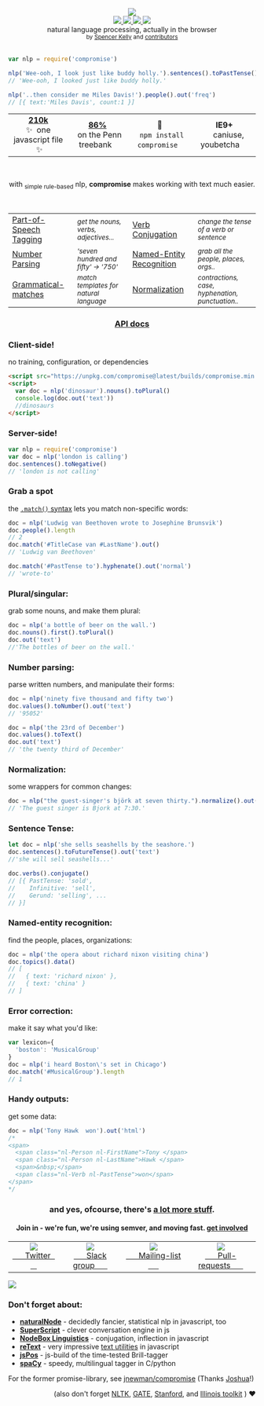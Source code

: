 <div align="center">
  <img src="https://cloud.githubusercontent.com/assets/399657/21955696/46e882d4-da3e-11e6-94a6-720c34e27df7.jpg" />
</div>
<div align="center">
  <a href="https://www.codacy.com/app/spencerkelly86/nlp_compromise">
    <img src="https://api.codacy.com/project/badge/grade/82cc8ebd98b64ed199d7be6021488062" />
  </a>
  <a href="https://npmjs.org/package/compromise">
    <img src="https://img.shields.io/npm/v/compromise.svg?style=flat-square" />
  </a>
  <a href="https://nodejs.org/api/documentation.html#documentation_stability_index">
    <img src="https://img.shields.io/badge/stability-stable-green.svg?style=flat-square" />
  </a>
  <a href="https://www.codacy.com/app/spencerkelly86/nlp_compromise">
    <img src="https://api.codacy.com/project/badge/Coverage/82cc8ebd98b64ed199d7be6021488062" />
  </a>
  <div>natural language processing, actually in the browser</div>
  <sub>
    by
    <a href="https://github.com/spencermountain">Spencer Kelly</a> and
    <a href="https://github.com/nlp-compromise/compromise/graphs/contributors">
      contributors
    </a>
  </sub>
</div>
<br/>

```javascript
var nlp = require('compromise')

nlp('Wee-ooh, I look just like buddy holly.').sentences().toPastTense()
// 'Wee-ooh, I looked just like buddy holly.'

nlp('..then consider me Miles Davis!').people().out('freq')
// [{ text:'Miles Davis', count:1 }]
```

<div align="center">
  <table align="center">
    <tr align="center">
      <td align="center">
        <b>
          <a href="https://unpkg.com/compromise@latest/builds/compromise.min.js">
            210k
          </a>
        </b>
        <div>
           ✨&nbsp; one javascript file &nbsp;✨
        </div>
      </td>
      <td align="center">
        <div>
          <b>
            <a href="https://github.com/nlp-compromise/compromise/wiki/Accuracy">
              86%
            </a>
          </b>
          <div>
            &nbsp; on the Penn treebank &nbsp;
         </div>
      </td>
      <td align="center">
        <b>🙏</b>
        <div>
          &nbsp; <code>npm install compromise</code> &nbsp;
        </div>
      </td>
      <td align="center">
        <b>IE9+</b>
        <div>
           &nbsp; &nbsp;  caniuse, youbetcha &nbsp;  &nbsp;
        </div>
      </td>
    </tr>
  </table>
  <br/>
  <p>
    with <sub>simple rule-based</sub> nlp, <b>compromise</b> makes working with text much easier.
  </p>
  <br/>
</div>

<table>
  <tr>
    <td>
      <a href="https://nlp-expo.firebaseapp.com/expo/show-all-the-nouns-760733">
         Part-of-Speech Tagging️
      </a>
    </td>
    <td>
      <sub><i>get the nouns, verbs, adjectives...</i></sub>
    </td>
    <td>
      <a href="https://nlp-expo.firebaseapp.com/expo/change-sentence-tense-203483">
         Verb Conjugation
      </a>
    </td>
    <td>
      <sub><i>change the tense of a verb or sentence</i></sub>
    </td>
  </tr>
  <tr>
    <td>
      <a href="https://nlp-expo.firebaseapp.com/expo/parse-all-the-numbers-278986">
         Number Parsing
      </a>
    </td>
    <td>
      <sub><i>'seven hundred and fifty' -> '750'</i></sub>
    </td>
    <td>
      <a href="https://nlp-expo.firebaseapp.com/expo/named-entity-recognition-208197">
         Named-Entity Recognition️
      </a>
    </td>
    <td>
      <sub><i>grab all the people, places, orgs..</i></sub>
    </td>
  </tr>
  <tr>
    <td>
      <a href="https://nlp-expo.firebaseapp.com/expo/custom-pos-tagging-161281">
         Grammatical-matches
      </a>
    </td>
    <td>
      <sub><i>match templates for natural language</i></sub>
    </td>
    <td>
      <a href="https://github.com/nlp-compromise/compromise/wiki/Normalization">
         Normalization
      </a>
    </td>
    <td>
      <sub><i>contractions, case, hyphenation, punctuation..</i></sub>
    </td>
  </tr>
</table>

<h3 align="center">
  <a href="http://compromise.cool/docs">API docs</a>
</h3>

### Client-side!
no training, configuration, or dependencies
```html
<script src="https://unpkg.com/compromise@latest/builds/compromise.min.js"></script>
<script>
  var doc = nlp('dinosaur').nouns().toPlural()
  console.log(doc.out('text'))
  //dinosaurs
</script>
```

### Server-side!
```javascript
var nlp = require('compromise')
var doc = nlp('london is calling')
doc.sentences().toNegative()
// 'london is not calling'
```

### Grab a spot
the [`.match()` syntax](https://github.com/nlp-compromise/compromise/wiki/Match-syntax) lets you match non-specific words:
```javascript
doc = nlp('Ludwig van Beethoven wrote to Josephine Brunsvik')
doc.people().length
// 2
doc.match('#TitleCase van #LastName').out()
// 'Ludwig van Beethoven'

doc.match('#PastTense to').hyphenate().out('normal')
// 'wrote-to'
```

### Plural/singular:
grab some nouns, and make them plural:
```javascript
doc = nlp('a bottle of beer on the wall.')
doc.nouns().first().toPlural()
doc.out('text')
//'The bottles of beer on the wall.'
```

### Number parsing:
parse written numbers, and manipulate their forms:
```javascript
doc = nlp('ninety five thousand and fifty two')
doc.values().toNumber().out('text')
// '95052'

doc = nlp('the 23rd of December')
doc.values().toText()
doc.out('text')
// 'the twenty third of December'
```

### Normalization:
some wrappers for common changes:
```javascript
doc = nlp("the guest-singer's björk at seven thirty.").normalize().out('text')
// 'The guest singer is Bjork at 7:30.'
```

### Sentence Tense:
```javascript
let doc = nlp('she sells seashells by the seashore.')
doc.sentences().toFutureTense().out('text')
//'she will sell seashells...'

doc.verbs().conjugate()
// [{ PastTense: 'sold',
//    Infinitive: 'sell',
//    Gerund: 'selling', ...
// }]
```

### Named-entity recognition:
find the people, places, organizations:
```javascript
doc = nlp('the opera about richard nixon visiting china')
doc.topics().data()
// [
//   { text: 'richard nixon' },
//   { text: 'china' }
// ]
```

### Error correction:
make it say what you'd like:
```javascript
var lexicon={
  'boston': 'MusicalGroup'
}
doc = nlp('i heard Boston\'s set in Chicago')
doc.match('#MusicalGroup').length
// 1
```

### Handy outputs:
get some data:
```javascript
doc = nlp('Tony Hawk  won').out('html')
/*
<span>
  <span class="nl-Person nl-FirstName">Tony </span>
  <span class="nl-Person nl-LastName">Hawk </span>
  <span>&nbsp;</span>
  <span class="nl-Verb nl-PastTense">won</span>
</span>
*/
```
<h3 align="center">
  and yes, ofcourse, there's <a href="http://compromise.cool/demos">a lot more stuff</a>.
</h3>
<h4 align="center">
  <b>Join in -</b>
  we're fun, we're using <b>semver</b>, and moving fast.
  <a href="https://github.com/nlp-compromise/compromise/wiki/Contributing">get involved</a>
</h4>

<table>
  <tr align="center">
    <td>
      <a href="https://www.twitter.com/compromisejs">
        <img src="https://cloud.githubusercontent.com/assets/399657/21956672/a30cf206-da53-11e6-8c6c-0995cf2aef62.jpg"/>
        <div>&nbsp; &nbsp; &nbsp; Twitter &nbsp; &nbsp; &nbsp; </div>
      </a>
    </td>
    <td>
      <a href="http://slack.compromise.cool/">
        <img src="https://cloud.githubusercontent.com/assets/399657/21956671/a30cbc82-da53-11e6-82d6-aaaaebc0bc93.jpg"/>
        <div>&nbsp; &nbsp; &nbsp; Slack group &nbsp; &nbsp; &nbsp; </div>
      </a>
    </td>
    <td>
      <a href="http://nlpcompromise.us12.list-manage2.com/subscribe?u=d5bd9bcc36c4bef0fd5f6e75f&id=8738c1f5ef">
        <img src="https://cloud.githubusercontent.com/assets/399657/21956670/a30be6e0-da53-11e6-9aaf-52a10b8c3195.jpg"/>
        <div>&nbsp; &nbsp; &nbsp; Mailing-list &nbsp; &nbsp; &nbsp; </div>
      </a>
    </td>
    <td>
      <a href="https://github.com/nlp-compromise/compromise/wiki/Contributing">
        <img src="https://cloud.githubusercontent.com/assets/399657/21956742/5985a89c-da55-11e6-87bc-4f0f1549d202.jpg"/>
        <div>&nbsp; &nbsp; &nbsp; Pull-requests &nbsp; &nbsp; &nbsp; </div>
      </a>
    </td>
  </tr>
</table>

<div align="left">
  <a href="https://www.youtube.com/watch?v=WuPVS2tCg8s">
    <img src="http://img.youtube.com/vi/WuPVS2tCg8s/mqdefault.jpg"/>
  </a>
</div>

### Don't forget about:
* **[naturalNode](https://github.com/NaturalNode/natural)** - decidedly fancier, statistical nlp in javascript, too
* **[SuperScript](http://superscriptjs.com/)** - clever conversation engine in js
* **[NodeBox Linguistics](https://www.nodebox.net/code/index.php/Linguistics)** - conjugation, inflection in javascript
* **[reText](https://github.com/wooorm/retext)** - very impressive [text utilities](https://github.com/wooorm/retext/blob/master/doc/plugins.md) in javascript
* **[jsPos](https://code.google.com/archive/p/jspos/)** - js-build of the time-tested Brill-tagger
* **[spaCy](https://spacy.io/)** - speedy, multilingual tagger in C/python

For the former promise-library, see [jnewman/compromise](https://github.com/jnewman/compromise)
(Thanks [Joshua](https://github.com/jnewman)!)

<div align="right">
(also don't forget
<a href="http://www.nltk.org/">NLTK</a>,
<a href="https://gate.ac.uk">GATE</a>,
<a href="http://nlp.stanford.edu/software/lex-parser.shtml">Stanford</a>,
and
<a href="http://cogcomp.cs.illinois.edu/page/software/">Illinois toolkit</a>
)
❤️️
</div>
